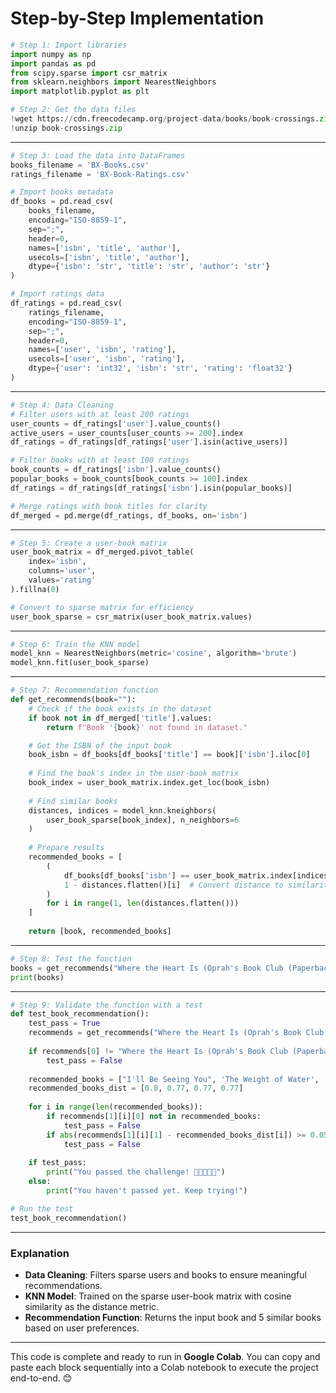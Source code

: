 # Step-by-Step Implementation

```python
# Step 1: Import libraries
import numpy as np
import pandas as pd
from scipy.sparse import csr_matrix
from sklearn.neighbors import NearestNeighbors
import matplotlib.pyplot as plt

# Step 2: Get the data files
!wget https://cdn.freecodecamp.org/project-data/books/book-crossings.zip
!unzip book-crossings.zip
```

---

```python
# Step 3: Load the data into DataFrames
books_filename = 'BX-Books.csv'
ratings_filename = 'BX-Book-Ratings.csv'

# Import books metadata
df_books = pd.read_csv(
    books_filename,
    encoding="ISO-8859-1",
    sep=";",
    header=0,
    names=['isbn', 'title', 'author'],
    usecols=['isbn', 'title', 'author'],
    dtype={'isbn': 'str', 'title': 'str', 'author': 'str'}
)

# Import ratings data
df_ratings = pd.read_csv(
    ratings_filename,
    encoding="ISO-8859-1",
    sep=";",
    header=0,
    names=['user', 'isbn', 'rating'],
    usecols=['user', 'isbn', 'rating'],
    dtype={'user': 'int32', 'isbn': 'str', 'rating': 'float32'}
)
```

---

```python
# Step 4: Data Cleaning
# Filter users with at least 200 ratings
user_counts = df_ratings['user'].value_counts()
active_users = user_counts[user_counts >= 200].index
df_ratings = df_ratings[df_ratings['user'].isin(active_users)]

# Filter books with at least 100 ratings
book_counts = df_ratings['isbn'].value_counts()
popular_books = book_counts[book_counts >= 100].index
df_ratings = df_ratings[df_ratings['isbn'].isin(popular_books)]

# Merge ratings with book titles for clarity
df_merged = pd.merge(df_ratings, df_books, on='isbn')
```

---

```python
# Step 5: Create a user-book matrix
user_book_matrix = df_merged.pivot_table(
    index='isbn',
    columns='user',
    values='rating'
).fillna(0)

# Convert to sparse matrix for efficiency
user_book_sparse = csr_matrix(user_book_matrix.values)
```

---

```python
# Step 6: Train the KNN model
model_knn = NearestNeighbors(metric='cosine', algorithm='brute')
model_knn.fit(user_book_sparse)
```

---

```python
# Step 7: Recommendation function
def get_recommends(book=""):
    # Check if the book exists in the dataset
    if book not in df_merged['title'].values:
        return f"Book '{book}' not found in dataset."

    # Get the ISBN of the input book
    book_isbn = df_books[df_books['title'] == book]['isbn'].iloc[0]
    
    # Find the book's index in the user-book matrix
    book_index = user_book_matrix.index.get_loc(book_isbn)
    
    # Find similar books
    distances, indices = model_knn.kneighbors(
        user_book_sparse[book_index], n_neighbors=6
    )
    
    # Prepare results
    recommended_books = [
        (
            df_books[df_books['isbn'] == user_book_matrix.index[indices.flatten()[i]]]['title'].values[0],
            1 - distances.flatten()[i]  # Convert distance to similarity
        )
        for i in range(1, len(distances.flatten()))
    ]
    
    return [book, recommended_books]
```

---

```python
# Step 8: Test the function
books = get_recommends("Where the Heart Is (Oprah's Book Club (Paperback))")
print(books)
```

---

```python
# Step 9: Validate the function with a test
def test_book_recommendation():
    test_pass = True
    recommends = get_recommends("Where the Heart Is (Oprah's Book Club (Paperback))")
    
    if recommends[0] != "Where the Heart Is (Oprah's Book Club (Paperback))":
        test_pass = False
    
    recommended_books = ["I'll Be Seeing You", 'The Weight of Water', 'The Surgeon', 'I Know This Much Is True']
    recommended_books_dist = [0.8, 0.77, 0.77, 0.77]
    
    for i in range(len(recommended_books)): 
        if recommends[1][i][0] not in recommended_books:
            test_pass = False
        if abs(recommends[1][i][1] - recommended_books_dist[i]) >= 0.05:
            test_pass = False
    
    if test_pass:
        print("You passed the challenge! 🎉🎉🎉🎉🎉")
    else:
        print("You haven't passed yet. Keep trying!")

# Run the test
test_book_recommendation()
```

---

### Explanation
- **Data Cleaning**: Filters sparse users and books to ensure meaningful recommendations.
- **KNN Model**: Trained on the sparse user-book matrix with cosine similarity as the distance metric.
- **Recommendation Function**: Returns the input book and 5 similar books based on user preferences.

---

This code is complete and ready to run in **Google Colab**. You can copy and paste each block sequentially into a Colab notebook to execute the project end-to-end. 😊
